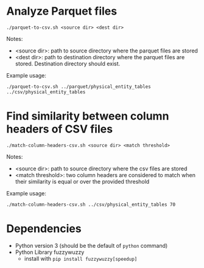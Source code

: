 # Analyze Parquet files

`./parquet-to-csv.sh <source dir> <dest dir>`

Notes:
- \<source dir\>: path to source directory where the parquet files are stored
- \<dest dir\>: path to destination directory where the parquet files are stored. Destination directory should exist.

Example usage:

`./parquet-to-csv.sh ../parquet/physical_entity_tables ../csv/physical_entity_tables`

# Find similarity between column headers of CSV files

`./match-column-headers-csv.sh <source dir> <match threshold>`

Notes:
- \<source dir\>: path to source directory where the csv files are stored
- \<match threshold\>: two column headers are considered to match when their similarity is equal or over the provided threshold

Example usage:

`./match-column-headers-csv.sh ../csv/physical_entity_tables 70`

# Dependencies

- Python version 3 (should be the default of `python` command)
- Python Library fuzzywuzzy
  - install with `pip install fuzzywuzzy[speedup]`
